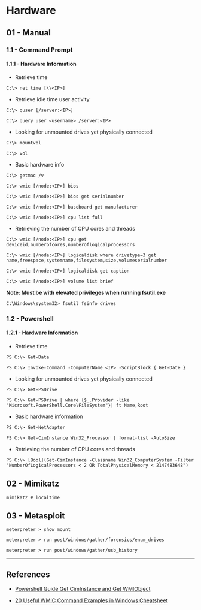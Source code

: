 # Hardware

## 01 - Manual

### 1.1 - Command Prompt

#### 1.1.1 - Hardware Information

- Retrieve time

`C:\> net time [\\<IP>]`

- Retrieve idle time user activity

`C:\> quser [/server:<IP>]`

`C:\> query user <username> /server:<IP>`

- Looking for unmounted drives yet physically connected

`C:\> mountvol`

`C:\> vol`

- Basic hardware info

`C:\> getmac /v`

`C:\> wmic [/node:<IP>] bios`

`C:\> wmic [/node:<IP>] bios get serialnumber`

`C:\> wmic [/node:<IP>] baseboard get manufacturer`

`C:\> wmic [/node:<IP>] cpu list full`

- Retrieving the number of CPU cores and threads

`C:\> wmic [/node:<IP>] cpu get deviceid,numberofcores,numberoflogicalprocessors`

`C:\> wmic [/node:<IP>] logicaldisk where drivetype=3 get name,freespace,systemname,filesystem,size,volumeserialnumber`

`C:\> wmic [/node:<IP>] logicaldisk get caption`

`C:\> wmic [/node:<IP>] volume list brief`

**Note: Must be with elevated privileges when running fsutil.exe**

`C:\Windows\system32> fsutil fsinfo drives`

### 1.2 - Powershell

#### 1.2.1 - Hardware Information

- Retrieve time

```
PS C:\> Get-Date

PS C:\> Invoke-Command -ComputerName <IP> -ScriptBlock { Get-Date }
```

- Looking for unmounted drives yet physically connected

`PS C:\> Get-PSDrive`

`PS C:\> Get-PSDrive | where {$_.Provider -like "Microsoft.PowerShell.Core\FileSystem"}| ft Name,Root`

- Basic hardware information

`PS C:\> Get-NetAdapter`

`PS C:\> Get-CimInstance Win32_Processor | format-list -AutoSize`

- Retrieving the number of CPU cores and threads

`PS C:\> [Bool](Get-CimInstance -Classname Win32_ComputerSystem -Filter "NumberOfLogicalProcessors < 2 OR TotalPhysicalMemory < 2147483648")`

## 02 - Mimikatz

`mimikatz # localtime`

## 03 - Metasploit

`meterpreter > show_mount`

`meterpreter > run post/windows/gather/forensics/enum_drives`

`meterpreter > run post/windows/gather/usb_history`

---
## References

- [Powershell Guide Get CimInstance and Get WMIObject](https://www.pdq.com/blog/powershell-guide-get-ciminstance-and-get-wmiobject/)

- [20 Useful WMIC Command Examples in Windows Cheatsheet](https://www.cyberithub.com/20-useful-wmic-command-examples-in-windows-cheat-sheet/)